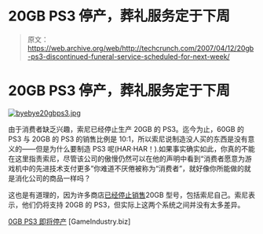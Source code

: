 # 20GB PS3 停产，葬礼服务定于下周

> 原文：<https://web.archive.org/web/http://techcrunch.com/2007/04/12/20gb-ps3-discontinued-funeral-service-scheduled-for-next-week/>

# 20GB PS3 停产，葬礼服务定于下周

[![byebye20gbps3.jpg](img/f85eca1d1dc315596eed4d3b0310304f.png)](https://web.archive.org/web/20131012235811/http://old.crunchgear.com/wp-content/uploads/byebye20gbps3.jpg "byebye20gbps3.jpg")

由于消费者缺乏兴趣，索尼已经停止生产 20GB 的 PS3。迄今为止，60GB 的 PS3 与 20GB 的 PS3 的销售比例是 10:1，所以索尼说制造没人买的东西是没有意义的——但是为什么要制造 PS3 呢(HAR·HAR！).如果事实确实如此，你真的不能在这里指责索尼，尽管该公司的傲慢仍然可以在他的声明中看到“消费者愿意为游戏机中的先进技术支付更多”你难道不厌倦被称为“消费者”，就好像你所能做的就是消化公司的商品一样吗？

这也是有道理的，因为许多商店[已经停止销售](https://web.archive.org/web/20131012235811/http://crunchgear.com/2007/04/10/some-retailers-stop-carrying-20gb-ps3/)20GB 型号，包括索尼自己。索尼表示，他们仍将支持 20GB 的 PS3，但实际上这两个系统之间并没有太多差异。

[0GB PS3 即将停产](https://web.archive.org/web/20131012235811/http://www.gamesindustry.biz/content_page.php?aid=24129) [GameIndustry.biz]